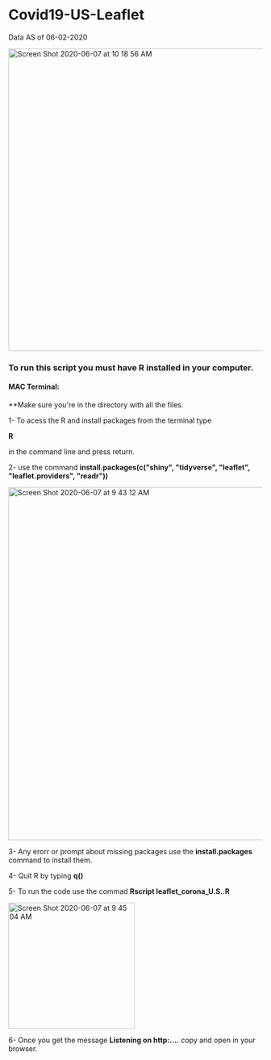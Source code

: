 #  Covid19-US-Leaflet
Data AS of 06-02-2020

<img width="600" alt="Screen Shot 2020-06-07 at 10 18 56 AM" src="https://user-images.githubusercontent.com/21159097/83971252-7dfe2080-a8a8-11ea-8f1e-86a207911959.png">


### To run this script you must have R installed in your computer.


#### MAC Terminal:
**Make sure you're in the directory with all the files.

1- To acess the R and install packages from the terminal type 

**R**  

in the command line and press return.



2- use the command **install.packages(c("shiny", "tidyverse", "leaflet", "leaflet.providers", "readr"))**

<img width="700" alt="Screen Shot 2020-06-07 at 9 43 12 AM" src="https://user-images.githubusercontent.com/21159097/83971029-054a9480-a8a7-11ea-897b-937e0074969a.png">


3- Any erorr or prompt about missing packages use the **install.packages** command to install them.






4- Quit R by typing **q()**



5- To run the code use the commad **Rscript leaflet_corona_U.S..R** 

<img width="250" alt="Screen Shot 2020-06-07 at 9 45 04 AM" src="https://user-images.githubusercontent.com/21159097/83971094-5eb2c380-a8a7-11ea-887d-a30e7ef66ebc.png">



6- Once you get the message **Listening on http:....** copy and open in your browser.




